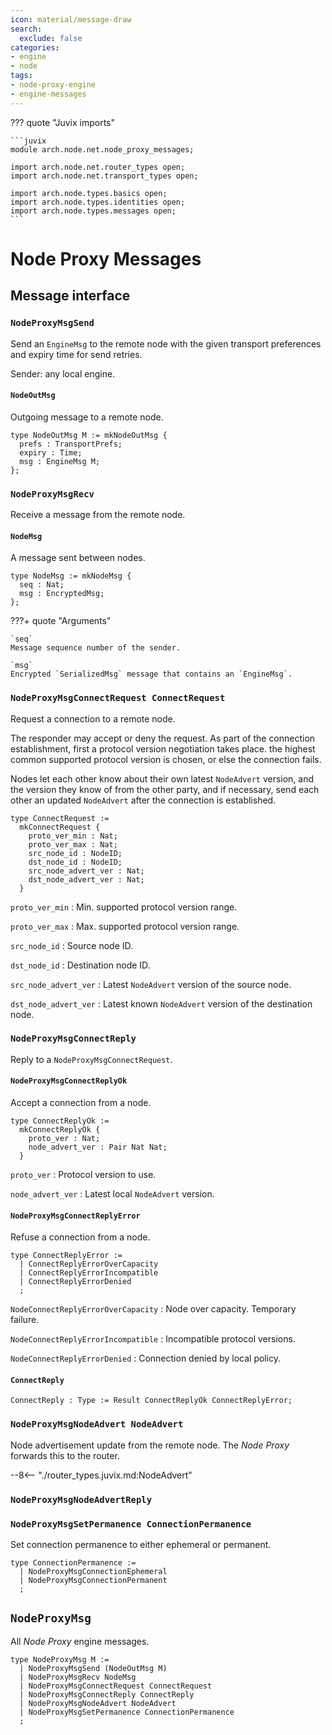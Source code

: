 ```yaml
---
icon: material/message-draw
search:
  exclude: false
categories:
- engine
- node
tags:
- node-proxy-engine
- engine-messages
---
```


??? quote "Juvix imports"

    ```juvix
    module arch.node.net.node_proxy_messages;

    import arch.node.net.router_types open;
    import arch.node.net.transport_types open;

    import arch.node.types.basics open;
    import arch.node.types.identities open;
    import arch.node.types.messages open;
    ```

# Node Proxy Messages

## Message interface

### `NodeProxyMsgSend`

Send an `EngineMsg` to the remote node
with the given transport preferences
and expiry time for send retries.

Sender: any local engine.

#### `NodeOutMsg`

Outgoing message to a remote node.

<!-- --8<-- [start:NodeOutMsg] -->
```juvix
type NodeOutMsg M := mkNodeOutMsg {
  prefs : TransportPrefs;
  expiry : Time;
  msg : EngineMsg M;
};
```
<!-- --8<-- [end:NodeOutMsg] -->

### `NodeProxyMsgRecv`

Receive a message from the remote node.

#### `NodeMsg`

A message sent between nodes.

<!-- --8<-- [start:NodeMsg] -->
```juvix
type NodeMsg := mkNodeMsg {
  seq : Nat;
  msg : EncryptedMsg;
};
```
<!-- --8<-- [end:NodeMsg] -->

???+ quote "Arguments"

    `seq`
    Message sequence number of the sender.

    `msg`
    Encrypted `SerializedMsg` message that contains an `EngineMsg`.

### `NodeProxyMsgConnectRequest ConnectRequest`

Request a connection to a remote node.

The responder may accept or deny the request.
As part of the connection establishment,
first a protocol version negotiation takes place.
the highest common supported protocol version is chosen,
or else the connection fails.

Nodes let each other know about their own latest `NodeAdvert` version,
and the version they know of from the other party,
and if necessary, send each other an updated `NodeAdvert`
after the connection is established.

```juvix
type ConnectRequest :=
  mkConnectRequest {
    proto_ver_min : Nat;
    proto_ver_max : Nat;
    src_node_id : NodeID;
    dst_node_id : NodeID;
    src_node_advert_ver : Nat;
    dst_node_advert_ver : Nat;
  }
```

`proto_ver_min`
: Min. supported protocol version range.

`proto_ver_max`
: Max. supported protocol version range.

`src_node_id`
: Source node ID.

`dst_node_id`
: Destination node ID.

`src_node_advert_ver`
: Latest `NodeAdvert` version of the source node.

`dst_node_advert_ver`
: Latest known `NodeAdvert` version of the destination node.

### `NodeProxyMsgConnectReply`

Reply to a `NodeProxyMsgConnectRequest`.

#### `NodeProxyMsgConnectReplyOk`

Accept a connection from a node.

```juvix
type ConnectReplyOk :=
  mkConnectReplyOk {
    proto_ver : Nat;
    node_advert_ver : Pair Nat Nat;
  }
```

`proto_ver`
: Protocol version to use.

`node_advert_ver`
: Latest local `NodeAdvert` version.

#### `NodeProxyMsgConnectReplyError`

Refuse a connection from a node.

```juvix
type ConnectReplyError :=
  | ConnectReplyErrorOverCapacity
  | ConnectReplyErrorIncompatible
  | ConnectReplyErrorDenied
  ;
```

`NodeConnectReplyErrorOverCapacity`
: Node over capacity. Temporary failure.

`NodeConnectReplyErrorIncompatible`
: Incompatible protocol versions.

`NodeConnectReplyErrorDenied`
: Connection denied by local policy.

#### `ConnectReply`

```juvix
ConnectReply : Type := Result ConnectReplyOk ConnectReplyError;
```

### `NodeProxyMsgNodeAdvert NodeAdvert`

Node advertisement update from the remote node.
The *Node Proxy* forwards this to the router.

--8<-- "./router_types.juvix.md:NodeAdvert"

### `NodeProxyMsgNodeAdvertReply`

### `NodeProxyMsgSetPermanence ConnectionPermanence`

Set connection permanence to either ephemeral or permanent.

```juvix
type ConnectionPermanence :=
  | NodeProxyMsgConnectionEphemeral
  | NodeProxyMsgConnectionPermanent
  ;
```

## `NodeProxyMsg`

All *Node Proxy* engine messages.

```juvix
type NodeProxyMsg M :=
  | NodeProxyMsgSend (NodeOutMsg M)
  | NodeProxyMsgRecv NodeMsg
  | NodeProxyMsgConnectRequest ConnectRequest
  | NodeProxyMsgConnectReply ConnectReply
  | NodeProxyMsgNodeAdvert NodeAdvert
  | NodeProxyMsgSetPermanence ConnectionPermanence
  ;
```
